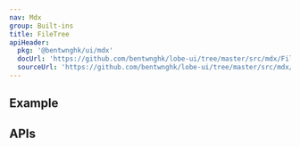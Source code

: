 ```yaml
---
nav: Mdx
group: Built-ins
title: FileTree
apiHeader:
  pkg: '@bentwnghk/ui/mdx'
  docUrl: 'https://github.com/bentwnghk/lobe-ui/tree/master/src/mdx/FileTree/index.md'
  sourceUrl: 'https://github.com/bentwnghk/lobe-ui/tree/master/src/mdx/FileTree/index.tsx'
---
```


## Example

<code src="./demos/index.tsx" ></code>

## APIs

<API></API>
